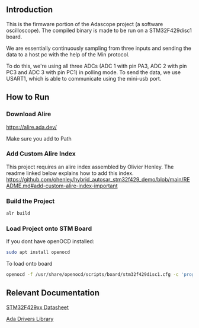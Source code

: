 ## Introduction

This is the firmware portion of the Adascope project (a software oscilloscope). The compiled binary is made to be run on a STM32F429disc1 board.

We are essentially continuously sampling from three inputs and sending the data to a host pc with the help of the Min protocol.

To do this, we're using all three ADCs (ADC 1 with pin PA3, ADC 2 with pin PC3 and ADC 3 with pin PC1) in polling mode. To send the data, we use USART1, which is able to communicate using the mini-usb port.

## How to Run

### Download Alire

https://alire.ada.dev/

Make sure you add to Path

### Add Custom Alire Index

This project requires an alire index assembled by Olivier Henley.
The readme linked below explains how to add this index.
https://github.com/ohenley/hybrid_autosar_stm32f429_demo/blob/main/README.md#add-custom-alire-index-important

### Build the Project

   ```sh
   alr build
   ```

### Load Project onto STM Board

If you dont have openOCD installed:

   ```sh
   sudo apt install openocd
   ```

To load onto board

   ```sh
   openocd -f /usr/share/openocd/scripts/board/stm32f429disc1.cfg -c 'program bin/adc_standalone verify reset exit'
   ```


## Relevant Documentation


[STM32F429xx Datasheet](https://www.st.com/content/ccc/resource/technical/document/datasheet/03/b4/b2/36/4c/72/49/29/DM00071990.pdf/files/DM00071990.pdf/jcr:content/translations/en.DM00071990.pdf)

[Ada Drivers Library](https://github.com/AdaCore/Ada_Drivers_Library/tree/f607a9a7b7598da5e75e19d1ea720ec12954bccc/arch/ARM/STM32/driver_demos)